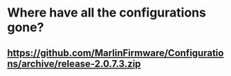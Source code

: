 # Where have all the configurations gone?

## https://github.com/MarlinFirmware/Configurations/archive/release-2.0.7.3.zip
